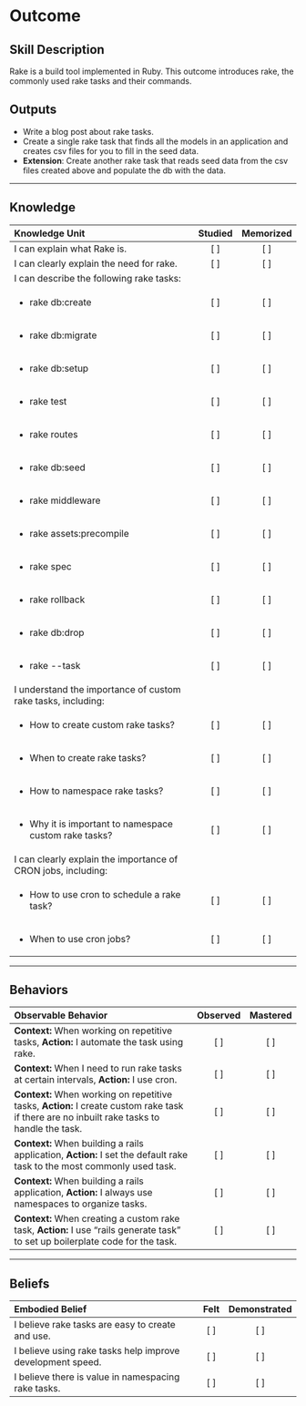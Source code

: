 # Outcome

Skill Description
----------
Rake is a build tool implemented in Ruby. This outcome introduces rake, the commonly used rake tasks and their commands.


Outputs
----------
- Write a blog post about rake tasks.
- Create a single rake task that finds all the models in an application and creates csv files for you to fill in the seed data.
- <b>Extension</b>: Create another rake task that reads seed data from the csv files created above and populate the db with the data.


----------
## **Knowledge**


| Knowledge Unit   |      Studied      | Memorized |
|:-------------|:------------------:|:--------:|
| I can explain what Rake is. | [ ] | [ ]  |
| I can clearly explain the need for rake. | [ ] | [ ]  |
| I can describe the following rake tasks: | |  |
| <ul><li> rake db:create | [ ] | [ ]  |
| <ul><li> rake db:migrate | [ ] | [ ]  |
| <ul><li> rake db:setup| [ ] | [ ]  |
| <ul><li> rake test | [ ] | [ ]  |
| <ul><li> rake routes | [ ] | [ ]  |
| <ul><li> rake db:seed | [ ] | [ ]  |
| <ul><li> rake middleware | [ ] | [ ]  |
| <ul><li> rake assets:precompile | [ ] | [ ]  |
| <ul><li> rake spec | [ ] | [ ]  |
| <ul><li> rake rollback | [ ] | [ ]  |
| <ul><li> rake db:drop | [ ] | [ ]  |
| <ul><li> rake --task | [ ] | [ ]  |
| I understand the importance of custom rake tasks, including: | | |
| <ul><li> How to create custom rake tasks? | [ ] | [ ]  |
| <ul><li> When to create rake tasks? | [ ] | [ ]  |
| <ul><li> How to namespace rake tasks? | [ ] | [ ]  |
| <ul><li> Why it is important to namespace custom rake tasks? | [ ] | [ ]  |
| I can clearly explain the importance of CRON jobs, including: | | |
| <ul><li> How to use cron to schedule a rake task? | [ ] | [ ]  |
| <ul><li> When to use cron jobs? | [ ] | [ ]  |


----------


## **Behaviors**


| Observable Behavior   |      Observed      | Mastered |
|:-------------|:------------------:|:--------:|
| **Context:** When working on repetitive tasks, **Action:** I automate the task using rake. | [ ] | [ ]  |
| **Context:** When I need to run rake tasks at certain intervals, **Action:** I use cron. | [ ] | [ ]  |
| **Context:** When working on repetitive tasks, **Action:** I create custom rake task if there are no inbuilt rake tasks to handle the task. | [ ] | [ ]  |
| **Context:** When building a rails application, **Action:** I set the default rake task to the most commonly used task. | [ ] | [ ]  |
| **Context:** When building a rails application, **Action:** I always use namespaces to organize tasks. | [ ] | [ ]  |
| **Context:** When creating a custom rake task, **Action:** I use “rails generate task” to set up boilerplate code for the task. | [ ] | [ ]  |


----------


## **Beliefs**


| Embodied Belief   |      Felt      | Demonstrated |
|:-------------|:------------------:|:--------:|
| I believe rake tasks are easy to create and use. | [ ] | [ ]  |
| I believe using rake tasks help improve development speed. | [ ] | [ ]  |
| I believe there is value in namespacing rake tasks. | [ ] | [ ]  |
